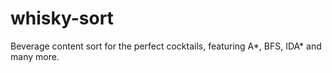 # whisky-sort
Beverage content sort for the perfect cocktails, featuring A*, BFS, IDA* and many more.
